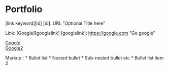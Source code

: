# Portfolio


[link keyword][id]
[id]: URL "Optional Title here"

Link: [Google][googlelink]
[googlelink]: https://google.com "Go google"

<a href="google.co.kr">Google<br>
[Google2](http://google.co.kr)

 Markup : * Bullet list
              * Nested bullet
                  * Sub-nested bullet etc
          * Bullet list item 2
